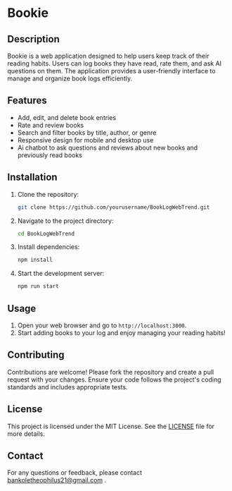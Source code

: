 # Bookie

## Description
Bookie is a web application designed to help users keep track of their reading habits. Users can log books they have read, rate them, and ask AI questions on them. The application provides a user-friendly interface to manage and organize book logs efficiently.

## Features
- Add, edit, and delete book entries
- Rate and review books
- Search and filter books by title, author, or genre
- Responsive design for mobile and desktop use
- Ai chatbot to ask questions and reviews about new books and previously read books

## Installation
1. Clone the repository:
    ```bash
    git clone https://github.com/yourusername/BookLogWebTrend.git
    ```
2. Navigate to the project directory:
    ```bash
    cd BookLogWebTrend
    ```
3. Install dependencies:
    ```bash
    npm install
    ```
4. Start the development server:
    ```bash
    npm run start
    ```

## Usage
1. Open your web browser and go to `http://localhost:3000`.
3. Start adding books to your log and enjoy managing your reading habits!

## Contributing
Contributions are welcome! Please fork the repository and create a pull request with your changes. Ensure your code follows the project's coding standards and includes appropriate tests.

## License
This project is licensed under the MIT License. See the [LICENSE](LICENSE) file for more details.

## Contact
For any questions or feedback, please contact bankoletheophilus21@gmail.com .
